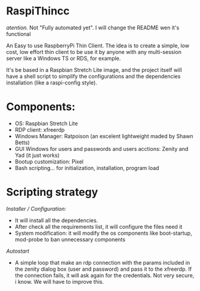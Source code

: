 # RaspiThincc
*atention.*
Not "Fully automated yet". I will change the README wen it's functional


An Easy to use RaspberryPi Thin Client.
The idea is to create a simple, low cost, low effort thin client to be use it by anyone with any multi-session server like a Windows TS or RDS, for example.

It's be based in a Raspbian Stretch Lite image, and the project itself will have a shell script to simplify the configurations and the dependencies installation (like a raspi-config style). 

# Components:
  - OS: Raspbian Stretch Lite
  - RDP client: xfreerdp
  - Windows Manager: Ratpoison (an excelent lightweight maded by Shawn Betts)
  - GUI Windows for users and passwords and users acctions: Zenity and Yad (it just works)
  - Bootup customization: Pixel
  - Bash scripting... for initialization, installation, program load
  
# Scripting strategy 
*Installer / Configuration:*
  - It will install all the dependencies.
  - After check all the requirements list, it will configure the files need it
  - System modification: it will modify the os components like boot-startup, mod-probe to ban unnecessary components

*Autostart*
  - A simple loop that make an rdp connection with the params included in the zenity dialog box (user and password) and pass it to the xfreerdp.
  If the connection fails, it will ask again for the credentials.
  Not very secure, i know. We will have to improve this.
